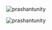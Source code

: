 <p align="left"> <img src="https://komarev.com/ghpvc/?username=prashantunity&label=Profile%20views&color=0e75b6&style=flat" alt="prashantunity" /> </p> 

<p><img align="center" src="https://github-readme-streak-stats.herokuapp.com/?user=prashantunity&" alt="prashantunity" /></p>
